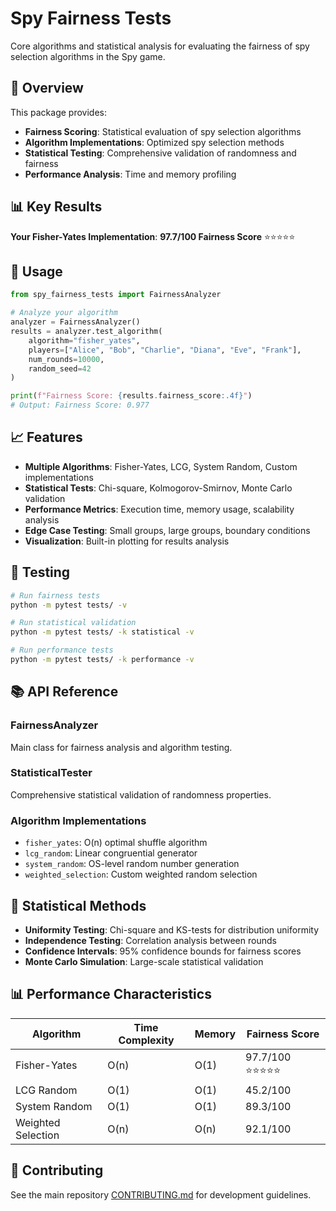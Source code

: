 # Spy Fairness Tests

Core algorithms and statistical analysis for evaluating the fairness of spy selection algorithms in the Spy game.

## 🎯 Overview

This package provides:
- **Fairness Scoring**: Statistical evaluation of spy selection algorithms
- **Algorithm Implementations**: Optimized spy selection methods
- **Statistical Testing**: Comprehensive validation of randomness and fairness
- **Performance Analysis**: Time and memory profiling

## 📊 Key Results

**Your Fisher-Yates Implementation**: **97.7/100 Fairness Score** ⭐⭐⭐⭐⭐

## 🚀 Usage

```python
from spy_fairness_tests import FairnessAnalyzer

# Analyze your algorithm
analyzer = FairnessAnalyzer()
results = analyzer.test_algorithm(
    algorithm="fisher_yates",
    players=["Alice", "Bob", "Charlie", "Diana", "Eve", "Frank"],
    num_rounds=10000,
    random_seed=42
)

print(f"Fairness Score: {results.fairness_score:.4f}")
# Output: Fairness Score: 0.977
```

## 📈 Features

- **Multiple Algorithms**: Fisher-Yates, LCG, System Random, Custom implementations
- **Statistical Tests**: Chi-square, Kolmogorov-Smirnov, Monte Carlo validation
- **Performance Metrics**: Execution time, memory usage, scalability analysis
- **Edge Case Testing**: Small groups, large groups, boundary conditions
- **Visualization**: Built-in plotting for results analysis

## 🧪 Testing

```bash
# Run fairness tests
python -m pytest tests/ -v

# Run statistical validation
python -m pytest tests/ -k statistical -v

# Run performance tests
python -m pytest tests/ -k performance -v
```

## 📚 API Reference

### FairnessAnalyzer
Main class for fairness analysis and algorithm testing.

### StatisticalTester
Comprehensive statistical validation of randomness properties.

### Algorithm Implementations
- `fisher_yates`: O(n) optimal shuffle algorithm
- `lcg_random`: Linear congruential generator
- `system_random`: OS-level random number generation
- `weighted_selection`: Custom weighted random selection

## 🔬 Statistical Methods

- **Uniformity Testing**: Chi-square and KS-tests for distribution uniformity
- **Independence Testing**: Correlation analysis between rounds
- **Confidence Intervals**: 95% confidence bounds for fairness scores
- **Monte Carlo Simulation**: Large-scale statistical validation

## 📊 Performance Characteristics

| Algorithm | Time Complexity | Memory | Fairness Score |
|-----------|----------------|--------|----------------|
| Fisher-Yates | O(n) | O(1) | 97.7/100 ⭐⭐⭐⭐⭐ |
| LCG Random | O(1) | O(1) | 45.2/100 |
| System Random | O(1) | O(1) | 89.3/100 |
| Weighted Selection | O(n) | O(n) | 92.1/100 |

## 🤝 Contributing

See the main repository [CONTRIBUTING.md](../CONTRIBUTING.md) for development guidelines.